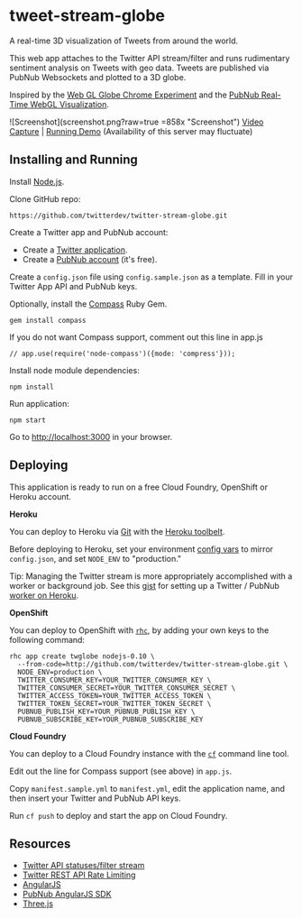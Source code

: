 tweet-stream-globe
==========

A real-time 3D visualization of Tweets from around the world.

This web app attaches to the Twitter API stream/filter and runs rudimentary sentiment analysis on Tweets with geo data. Tweets are published via PubNub Websockets and plotted to a 3D globe.

Inspired by the [Web GL Globe Chrome Experiment](http://www.chromeexperiments.com/globe) and the [PubNub Real-Time WebGL Visualization](http://www.pubnub.com/blog/creating-real-time-webgl-visualizations/).

![Screenshot](screenshot.png?raw=true =858x "Screenshot")
[Video Capture](https://vimeo.com/104759844) | [Running Demo](http://twitter-stream-globe.herokuapp.com/) (Availability of this server may fluctuate)

Installing and Running
----

Install [Node.js](http://nodejs.org/).

Clone GitHub repo:

```
https://github.com/twitterdev/twitter-stream-globe.git
```

Create a Twitter app and PubNub account:

- Create a [Twitter application](https://apps.twitter.com).
- Create a [PubNub account](https://admin.pubnub.com/#signup) (it's free).

Create a `config.json` file using `config.sample.json` as a template. Fill in your Twitter App API and PubNub keys.

Optionally, install the [Compass](http://compass-style.org/) Ruby Gem.

```
gem install compass
```

If you do not want Compass support, comment out this line in app.js

```
// app.use(require('node-compass')({mode: 'compress'}));
```

Install node module dependencies:

```
npm install
```

Run application:

```
npm start
```

Go to [http://localhost:3000](http://localhost:3000) in your browser.


Deploying
---
This application is ready to run on a free Cloud Foundry, OpenShift or Heroku account.

**Heroku**

You can deploy to Heroku via [Git](https://devcenter.heroku.com/articles/git) with the [Heroku toolbelt](https://toolbelt.heroku.com/).

Before deploying to Heroku, set your environment [config vars](https://devcenter.heroku.com/articles/config-vars) to mirror `config.json`, and set `NODE_ENV` to "production."

Tip: Managing the Twitter stream is more appropriately accomplished with a worker or background job. See this [gist](https://gist.github.com/stephenlb/36aef15a165d5bad0d82) for setting up a Twitter / PubNub [worker on Heroku](https://devcenter.heroku.com/articles/background-jobs-queueing). 




**OpenShift**

You can deploy to OpenShift with [`rhc`](https://github.com/openshift/rhc), by adding your own keys to the following command:

```
rhc app create twglobe nodejs-0.10 \
  --from-code=http://github.com/twitterdev/twitter-stream-globe.git \
  NODE_ENV=production \
  TWITTER_CONSUMER_KEY=YOUR_TWITTER_CONSUMER_KEY \
  TWITTER_CONSUMER_SECRET=YOUR_TWITTER_CONSUMER_SECRET \
  TWITTER_ACCESS_TOKEN=YOUR_TWITTER_ACCESS_TOKEN \
  TWITTER_TOKEN_SECRET=YOUR_TWITTER_TOKEN_SECRET \
  PUBNUB_PUBLISH_KEY=YOUR_PUBNUB_PUBLISH_KEY \
  PUBNUB_SUBSCRIBE_KEY=YOUR_PUBNUB_SUBSCRIBE_KEY
```

**Cloud Foundry**

You can deploy to a Cloud Foundry instance with the [`cf`](http://docs.cloudfoundry.org/devguide/installcf/install-go-cli.html) command line tool.

Edit out the line for Compass support (see above) in `app.js`.

Copy `manifest.sample.yml` to `manifest.yml`, edit the application name, and then insert your Twitter and PubNub API keys.

Run `cf push` to deploy and start the app on Cloud Foundry.

Resources
----
- [Twitter API statuses/filter stream](https://dev.twitter.com/streaming/reference/post/statuses/filter)
- [Twitter REST API Rate Limiting](https://dev.twitter.com/rest/public/rate-limiting)
- [AngularJS](https://angularjs.org/)
- [PubNub AngularJS SDK](https://github.com/pubnub/pubnub-angular)
- [Three.js](http://threejs.org/)
